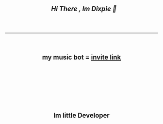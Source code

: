 <div align="center">
<h2><a aria-hidden="true" href="#Im dixpie-"><svg class="octicon octicon-link" viewBox="0 0 16 16" version="1.1" width="16" height="16" aria-hidden="true"><path fill-rule="evenodd"</path></svg></a><em>Hi There , Im Dixpie 👋 </em> </p>
 <br>
 <hr>
 <br>
 <p> my music bot  = <a aria-hidden="true" href= "https://discord.com/api/oauth2/authorize?client_id=810888125756211211&permissions=3148800&scope=bot&permissions=70282305&scope=bot" target= "_blank"> invite link </a></p> </em>
<br>
<br>
<br>
<br>
<br>
<p> Im little Developer </p>
      
